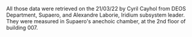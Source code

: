 All those data were retrieved on the 21/03/22 by Cyril Cayhol from DEOS Department, Supaero, and Alexandre Laborie, Iridium subsystem leader. They were measured in Supaero's anechoic chamber, at the 2nd floor of building 007.
